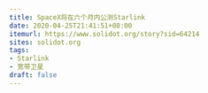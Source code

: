 ```yaml
---
title: SpaceX将在六个月内公测Starlink
date: 2020-04-25T21:41:51+08:00
itemurl: https://www.solidot.org/story?sid=64214
sites: solidot.org
tags:
- Starlink
- 宽带卫星
draft: false
---
```




